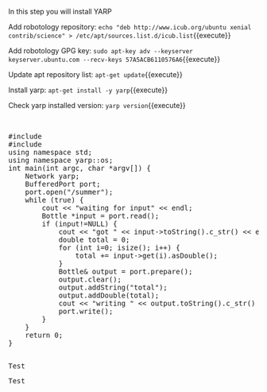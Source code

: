 In this step you will install YARP

Add robotology repository:
`echo "deb http://www.icub.org/ubuntu xenial contrib/science" > /etc/apt/sources.list.d/icub.list`{{execute}}

Add robotology GPG key:
`sudo apt-key adv --keyserver keyserver.ubuntu.com --recv-keys 57A5ACB6110576A6`{{execute}}

Update apt repository list:
`apt-get update`{{execute}}

Install yarp:
`apt-get install -y yarp`{{execute}}

Check yarp installed version:
`yarp version`{{execute}}


<pre class="file" data-filename="summer.cpp" data-target="replace">


#include <yarp/os/all.h>
#include <iostream>
using namespace std;
using namespace yarp::os;
int main(int argc, char *argv[]) {
    Network yarp;
    BufferedPort<Bottle> port;
    port.open("/summer");
    while (true) {
        cout << "waiting for input" << endl;
        Bottle *input = port.read();
        if (input!=NULL) {
            cout << "got " << input->toString().c_str() << endl;
            double total = 0;
            for (int i=0; i<input->size(); i++) {
                total += input->get(i).asDouble();
            }
            Bottle& output = port.prepare();
            output.clear();
            output.addString("total");
            output.addDouble(total);
            cout << "writing " << output.toString().c_str() << endl;
            port.write();
        }
    }
    return 0;
}

</pre>
          


<pre class="file" data-target="clipboard">Test</pre>
          


<pre class="file" data-target="regex???">Test</pre>
          

